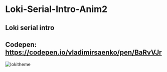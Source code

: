 # Loki-Serial-Intro-Anim2

## Loki serial intro

## Codepen: https://codepen.io/vladimirsaenko/pen/BaRvVJr

![lokitheme](https://user-images.githubusercontent.com/56477695/128856254-0cd9f29e-0976-4e72-964f-d416496584d6.gif)
